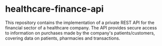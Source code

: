 # healthcare-finance-api
This repository contains the implementation of a private REST API for the financial sector of a healthcare company. The API provides secure access to information on purchases made by the company's patients/customers, covering data on patients, pharmacies and transactions.
